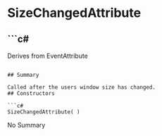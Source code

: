# SizeChangedAttribute

## ```c#
Derives from EventAttribute
```

## Summary

Called after the users window size has changed.
## Constructors

```c#
SizeChangedAttribute( ) 
```
No Summary
